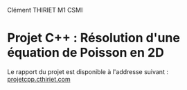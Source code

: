 Clément THIRIET M1 CSMI

# Projet C++ : Résolution d'une équation de Poisson en 2D

Le rapport du projet est disponible à l'addresse suivant : [projetcpp.cthiriet.com](http://projetcpp.cthiriet.com)

